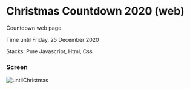 # Christmas Countdown 2020 (web)

Countdown web page.

Time until Friday, 25 December 2020

Stacks: Pure Javascript, Html, Css.

### Screen

![untilChristmas](https://user-images.githubusercontent.com/59466961/83840415-7a985700-a739-11ea-9844-e6962cab8627.png)

